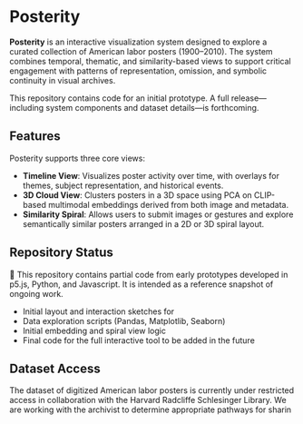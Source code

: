 # Posterity

**Posterity** is an interactive visualization system designed to explore a curated collection of American labor posters (1900–2010). The system combines temporal, thematic, and similarity-based views to support critical engagement with patterns of representation, omission, and symbolic continuity in visual archives.

This repository contains code for an initial prototype. A full release—including system components and dataset details—is forthcoming.

## Features

Posterity supports three core views:

- **Timeline View**: Visualizes poster activity over time, with overlays for themes, subject representation, and historical events.
- **3D Cloud View**: Clusters posters in a 3D space using PCA on CLIP-based multimodal embeddings derived from both image and metadata.
- **Similarity Spiral**: Allows users to submit images or gestures and explore semantically similar posters arranged in a 2D or 3D spiral layout.

## Repository Status

🔧 This repository contains partial code from early prototypes developed in p5.js, Python, and Javascript. It is intended as a reference snapshot of ongoing work.

- Initial layout and interaction sketches for 
- Data exploration scripts (Pandas, Matplotlib, Seaborn)
- Initial embedding and spiral view logic
- Final code for the full interactive tool to be added in the future

## Dataset Access

The dataset of digitized American labor posters is currently under restricted access in collaboration with the Harvard Radcliffe Schlesinger Library. We are working with the archivist to determine appropriate pathways for sharin
